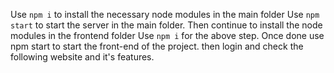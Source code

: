 Use `npm i` to install the necessary node modules in the main folder
Use `npm start` to start the server in the main folder.
Then continue to install the node modules in the frontend folder 
Use `npm i` for the above step.
Once done use npm start to start the front-end of the project.
then login and check the following website and it's features.




